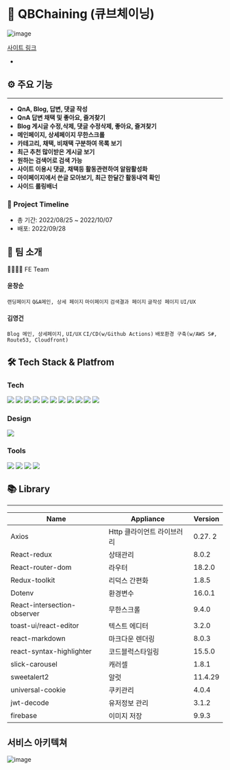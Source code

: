 # 🎉 QBChaining (큐브체이닝)
![image](https://user-images.githubusercontent.com/92949174/193185370-5f76fd74-9dc0-479e-a99c-e86f8a9ec53f.png)


[사이트 링크](http://qb-chaning.s3-website.ap-northeast-2.amazonaws.com)

-

## ⚙ 주요 기능
***
* **QnA, Blog, 답변, 댓글 작성**
* **QnA 답변 채택 및 좋아요, 즐겨찾기**
* **Blog 게시글 수정,삭제, 댓글 수정삭제, 좋아요, 즐겨찾기**
* **메인페이지, 상세페이지 무한스크롤**
* **카테고리, 채택, 비채택 구분하여 목록 보기**
* **최근 추천 많이받은 게시글 보기**
* **원하는 검색어로 검색 가능**
* **사이트 이용시 댓글, 채택등 활동관련하여 알람활성화**
* **마이페이지에서 쓴글 모아보기, 최근 한달간 활동내역 확인**
* **사이드 롤링배너**


 ### 📆 Project Timeline
* 총 기간: 2022/08/25 ~ 2022/10/07
* 배포: 2022/09/28




## 🙌 팀 소개

👨‍💻👩‍💻 FE Team

#### 윤창순

```랜딩페이지``` ```Q&A메인, 상세 페이지``` ```마이페이지```
```검색결과 페이지``` ```글작성 페이지``` ```UI/UX``` 

#### 김영건

```Blog 메인, 상세페이지,``` ```UI/UX```
```CI/CD(w/Github Actions)``` ```배포환경 구축(w/AWS S#, Route53, Cloudfront)```


  
## 🛠 Tech Stack & Platfrom

### Tech

<div align=left> 
    <img src="https://img.shields.io/badge/react-61DAFB?style=for-the-badge&logo=react&logoColor=black"> 
    <img src="https://img.shields.io/badge/redux-764ABC?style=for-the-badge&logo=redux&logoColor=white"> 
  <img src="https://img.shields.io/badge/html5-E34F26?style=for-the-badge&logo=html5&logoColor=white"> 
  <img src="https://img.shields.io/badge/css-1572B6?style=for-the-badge&logo=css3&logoColor=white"> 
  <img src="https://img.shields.io/badge/javascript-F7DF1E?style=for-the-badge&logo=javascript&logoColor=black"> 
  <img src="https://img.shields.io/badge/firebase-FFCA28?style=for-the-badge&logo=firebase&logoColor=white">
  <img src="https://img.shields.io/badge/styled-components-DB7093?style=for-the-badge&logo=styled-components&logoColor=white">
    <img src="https://img.shields.io/badge/amazonaws-232F3E?style=for-the-badge&logo=amazonaws&logoColor=white"> 
  <img src="https://img.shields.io/badge/amazons3-569A31?style=for-the-badge&logo=amazons3&logoColor=white"> 
  <img src="https://img.shields.io/badge/github-181717?style=for-the-badge&logo=github&logoColor=white">
  <img src="https://img.shields.io/badge/git-F05032?style=for-the-badge&logo=git&logoColor=white">
</div>

### Design

<div align=left> 
  <img src="https://img.shields.io/badge/figma-F24E1E?style=for-the-badge&logo=figma&logoColor=white">
</div>

### Tools

<div align=left> 
  <img src="https://img.shields.io/badge/visualstudiocode-007ACC?style=for-the-badge&logo=visualstudiocode&logoColor=white">
  <img src="https://img.shields.io/badge/slack-4A154B?style=for-the-badge&logo=slack&logoColor=white">
  <img src="https://img.shields.io/badge/git-F05032?style=for-the-badge&logo=git&logoColor=white">
  <img src="https://img.shields.io/badge/github-181717?style=for-the-badge&logo=github&logoColor=white">
</div>


## 📚 Library
***

| Name | Appliance | Version |
| --- | --- | --- |
|Axios  |Http 클라이언트 라이브러리  | 0.27. 2|
| React-redux | 상태관리 | 8.0.2 |
| React-router-dom | 라우터 | 18.2.0 |
| Redux-toolkit | 리덕스 간편화 | 1.8.5 |
|Dotenv  |환경변수  | 16.0.1 |
|React-intersection-observer  | 무한스크롤 | 9.4.0 |
|toast-ui/react-editor  | 텍스트 에디터 |3.2.0  |
|react-markdown  | 마크다운 렌더링 | 8.0.3 |
|react-syntax-highlighter  | 코드블럭스타일링  | 15.5.0 |
|  slick-carousel|  캐러셀| 1.8.1 |
|sweetalert2  | 알럿  | 11.4.29 |
| universal-cookie | 쿠키관리 | 4.0.4 |
| jwt-decode |유저정보 관리  |3.1.2  |
| firebase |이미지 저장  |9.9.3  |


## 서비스 아키텍쳐
![image](https://user-images.githubusercontent.com/92949174/190838795-f642f2b5-3670-499a-b8d8-577e57c013f6.png)
